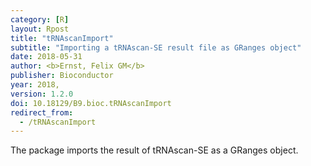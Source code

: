 ```yaml
---
category: [R]
layout: Rpost
title: "tRNAscanImport"
subtitle: "Importing a tRNAscan-SE result file as GRanges object"
date: 2018-05-31
author: <b>Ernst, Felix GM</b>
publisher: Bioconductor
year: 2018,
version: 1.2.0
doi: 10.18129/B9.bioc.tRNAscanImport
redirect_from:
  - /tRNAscanImport
---
```

The package imports the result of tRNAscan-SE as a GRanges object.
